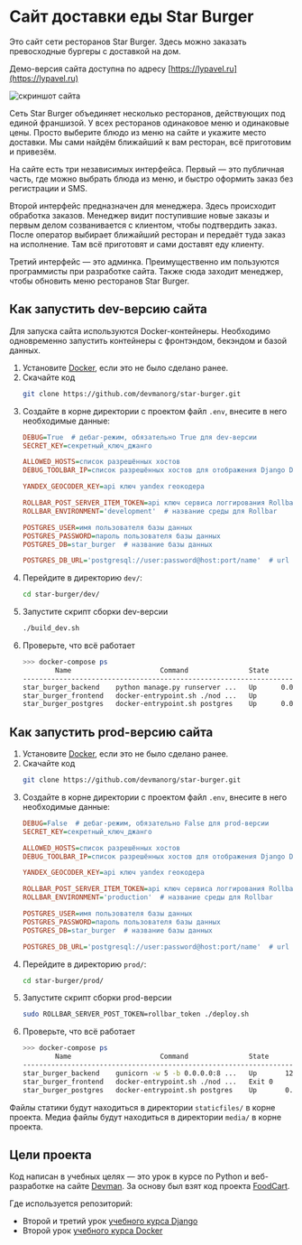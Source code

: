 # Сайт доставки еды Star Burger

Это сайт сети ресторанов Star Burger. Здесь можно заказать превосходные бургеры с доставкой на дом.

Демо-версия сайта доступна по адресу [https://lypavel.ru](https://lypavel.ru)

![скриншот сайта](https://dvmn.org/filer/canonical/1594651635/686/)


Сеть Star Burger объединяет несколько ресторанов, действующих под единой франшизой. У всех ресторанов одинаковое меню и одинаковые цены. Просто выберите блюдо из меню на сайте и укажите место доставки. Мы сами найдём ближайший к вам ресторан, всё приготовим и привезём.

На сайте есть три независимых интерфейса. Первый — это публичная часть, где можно выбрать блюда из меню, и быстро оформить заказ без регистрации и SMS.

Второй интерфейс предназначен для менеджера. Здесь происходит обработка заказов. Менеджер видит поступившие новые заказы и первым делом созванивается с клиентом, чтобы подтвердить заказ. После оператор выбирает ближайший ресторан и передаёт туда заказ на исполнение. Там всё приготовят и сами доставят еду клиенту.

Третий интерфейс — это админка. Преимущественно им пользуются программисты при разработке сайта. Также сюда заходит менеджер, чтобы обновить меню ресторанов Star Burger.

## Как запустить dev-версию сайта

Для запуска сайта используются Docker-контейнеры. Необходимо одновременно запустить контейнеры с фронтэндом, бекэндом и базой данных.

1. Установите [Docker](https://docs.docker.com/engine/install/), если это не было сделано ранее.
2. Скачайте код
    ```sh
    git clone https://github.com/devmanorg/star-burger.git
    ```
3. Создайте в корне директории с проектом файл `.env`, внесите в него необходимые данные:
    ```ini
    DEBUG=True  # дебаг-режим, обязательно True для dev-версии
    SECRET_KEY=секретный_ключ_джанго

    ALLOWED_HOSTS=список разрешённых хостов
    DEBUG_TOOLBAR_IP=список разрешённых хостов для отображения Django Debug Toolbar

    YANDEX_GEOCODER_KEY=api ключ yandex геокодера

    ROLLBAR_POST_SERVER_ITEM_TOKEN=api ключ сервиса логгирования Rollbar
    ROLLBAR_ENVIRONMENT='development'  # название среды для Rollbar

    POSTGRES_USER=имя пользователя базы данных
    POSTGRES_PASSWORD=пароль пользователя базы данных
    POSTGRES_DB=star_burger  # название базы данных

    POSTGRES_DB_URL='postgresql://user:password@host:port/name'  # url postgres БД для Django
    ```
4. Перейдите в директорию `dev/`:
    ```sh
    cd star-burger/dev/
    ```
5. Запустите скрипт сборки dev-версии
    ```sh
    ./build_dev.sh
    ```
6. Проверьте, что всё работает
    ```sh
    >>> docker-compose ps
            Name                      Command               State                    Ports
    --------------------------------------------------------------------------------------------------------
    star_burger_backend    python manage.py runserver ...   Up      0.0.0.0:8000->8000/tcp,:::8000->8000/tcp
    star_burger_frontend   docker-entrypoint.sh ./nod ...   Up
    star_burger_postgres   docker-entrypoint.sh postgres    Up      0.0.0.0:5432->5432/tcp,:::5432->5432/tcp
    ```

## Как запустить prod-версию сайта

1. Установите [Docker](https://docs.docker.com/engine/install/), если это не было сделано ранее.
2. Скачайте код
    ```sh
    git clone https://github.com/devmanorg/star-burger.git
    ```
3. Создайте в корне директории с проектом файл `.env`, внесите в него необходимые данные:
    ```ini
    DEBUG=False  # дебаг-режим, обязательно False для prod-версии
    SECRET_KEY=секретный_ключ_джанго

    ALLOWED_HOSTS=список разрешённых хостов
    DEBUG_TOOLBAR_IP=список разрешённых хостов для отображения Django Debug Toolbar

    YANDEX_GEOCODER_KEY=api ключ yandex геокодера

    ROLLBAR_POST_SERVER_ITEM_TOKEN=api ключ сервиса логгирования Rollbar
    ROLLBAR_ENVIRONMENT='production'  # название среды для Rollbar

    POSTGRES_USER=имя пользователя базы данных
    POSTGRES_PASSWORD=пароль пользователя базы данных
    POSTGRES_DB=star_burger  # название базы данных

    POSTGRES_DB_URL='postgresql://user:password@host:port/name'  # url postgres БД для Django
    ```
4. Перейдите в директорию `prod/`:
    ```sh
    cd star-burger/prod/
    ```
5. Запустите скрипт сборки prod-версии
    ```sh
    sudo ROLLBAR_SERVER_POST_TOKEN=rollbar_token ./deploy.sh
    ```
6. Проверьте, что всё работает
    ```sh
    >>> docker-compose ps
            Name                      Command               State                     Ports
    ---------------------------------------------------------------------------------------------------------
    star_burger_backend    gunicorn -w 5 -b 0.0.0.0:8 ...   Up       127.0.0.1:8000->8000/tcp
    star_burger_frontend   docker-entrypoint.sh ./nod ...   Exit 0
    star_burger_postgres   docker-entrypoint.sh postgres    Up       0.0.0.0:5432->5432/tcp,:::5432->5432/tcp
    ```

Файлы статики будут находиться в директории `staticfiles/` в корне проекта.
Медиа файлы будут находиться в директории `media/` в корне проекта.

## Цели проекта

Код написан в учебных целях — это урок в курсе по Python и веб-разработке на сайте [Devman](https://dvmn.org). За основу был взят код проекта [FoodCart](https://github.com/Saibharath79/FoodCart).

Где используется репозиторий:

- Второй и третий урок [учебного курса Django](https://dvmn.org/modules/django/)
- Второй урок [учебного курса Docker](https://dvmn.org/modules/docker-v2/)
